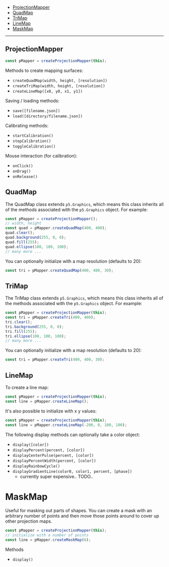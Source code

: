 
  - [ProjectionMapper](#projectionmapper)
  - [QuadMap](#quadmap)
  - [TriMap](#trimap)
  - [LineMap](#linemap)
  - [MaskMap](#maskmap)

---

## ProjectionMapper

```javascript
const pMapper = createProjectionMapper(this);
```
  
Methods to create mapping surfaces:
* `createQuadMap(width, height, [resolution])`
* `createTriMap(width, height, [resolution])`
* `createLineMap([x0, y0, x1, y1])`
  
Saving / loading methods:
* `save([filename.json])`
* `load([directory/filename.json])`
  
Calibrating methods:
* `startCalibration()`
* `stopCalibration()`
* `toggleCalibration()`
  
Mouse interaction (for calibration):
* `onClick()`
* `onDrag()`
* `onRelease()`



## QuadMap

The QuadMap class extends `p5.Graphics`, which means this class inherits all of the methods associated with the `p5.Graphics` object. For example:

```javascript
const pMapper = createProjectionMapper();
// width, height
const quad = pMapper.createQuadMap(400, 400);
quad.clear();
quad.background(255, 0, 0);
quad.fill(255);
quad.ellipse(100, 100, 100);
// many more ...
```

You can optionally initialize with a map resolution (defaults to 20):
```javascript
const tri = pMapper.createQuadMap(400, 400, 30);
```

## TriMap

The TriMap class extends `p5.Graphics`, which means this class inherits all of the methods associated with the `p5.Graphics` object. For example:

```javascript
const pMapper = createProjectionMapper(this);
const tri = pMapper.createTri(400, 400);
tri.clear();
tri.background(255, 0, 0);
tri.fill(255);
tri.ellipse(100, 100, 100);
// many more ...
```

You can optionally initialize with a map resolution (defaults to 20):
```javascript
const tri = pMapper.createTri(400, 400, 30);
```

## LineMap

To create a line map:
```javascript
const pMapper = createProjectionMapper(this);
const line = pMapper.createLineMap();
```

It's also possible to initialize with x y values:
```javascript
const pMapper = createProjectionMapper(this);
const line = pMapper.createLineMap(-200, 0, 100, 100);
```

The following display methods can optionally take a color object:
* `display([color])`
* `displayPercent(percent, [color])`
* `displayCenterPulse(percent, [color])`
* `displayPercentWidth(percent, [color])`
* `displayRainbowCycle()`
* `displayGradientLine(color0, color1, percent, [phase])`
  * currently super expensive.. TODO..


# MaskMap
Useful for masking out parts of shapes. You can create a mask with an arbitrary number of points and then move those points around to cover up other projection maps.

```javascript
const pMapper = createProjectionMapper(this);
// initialize with a number of points
const line = pMapper.createMaskMap(6);
```

Methods
* `display()`
